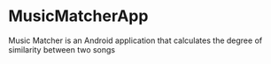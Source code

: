 # MusicMatcherApp
Music Matcher is an Android application that calculates the degree of similarity between two songs
